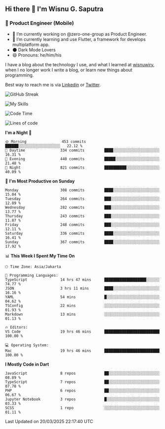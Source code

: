 ## Hi there 👋 I'm Wisnu G. Saputra

### :mobile_phone_off: Product Engineer (Mobile)

- 🔭 I’m currently working on @zero-one-group as Product Engineer.
- 🌱 I’m currently learning and use Flutter, a framework for develops multiplatform app.
- 🌑 Dark Mode Lovers
- 😄 Pronouns: he/him/his

I have a blog about the technology I use, and what I learned at [wisnuwiry](https://wisnuwiry.space/), when I no longer work I write a blog, or learn new things about programming.

Best way to reach me is via [Linkedin](https://www.linkedin.com/in/wisnu-saputra/) or [Twitter](https://twitter.com/wisnuwiry).

![GitHub Streak](https://streak-stats.demolab.com?user=wisnuwiry&theme=dark&hide_border=true)

![My Skills](https://skillicons.dev/icons?i=dart,flutter,kotlin,swift,go,js,css,neovim,git,linux&perline=5)

<!--START_SECTION:waka-->
![Code Time](http://img.shields.io/badge/Code%20Time-1%2C778%20hrs%2034%20mins-blue)

![Lines of code](https://img.shields.io/badge/From%20Hello%20World%20I%27ve%20Written-4.0%20million%20lines%20of%20code-blue)

**I'm a Night 🦉** 

```text
🌞 Morning                453 commits         ██████░░░░░░░░░░░░░░░░░░░   22.12 % 
🌆 Daytime                334 commits         ████░░░░░░░░░░░░░░░░░░░░░   16.31 % 
🌃 Evening                440 commits         █████░░░░░░░░░░░░░░░░░░░░   21.48 % 
🌙 Night                  821 commits         ██████████░░░░░░░░░░░░░░░   40.09 % 
```
📅 **I'm Most Productive on Sunday** 

```text
Monday                   308 commits         ████░░░░░░░░░░░░░░░░░░░░░   15.04 % 
Tuesday                  264 commits         ███░░░░░░░░░░░░░░░░░░░░░░   12.89 % 
Wednesday                282 commits         ███░░░░░░░░░░░░░░░░░░░░░░   13.77 % 
Thursday                 243 commits         ███░░░░░░░░░░░░░░░░░░░░░░   11.87 % 
Friday                   248 commits         ███░░░░░░░░░░░░░░░░░░░░░░   12.11 % 
Saturday                 336 commits         ████░░░░░░░░░░░░░░░░░░░░░   16.41 % 
Sunday                   367 commits         ████░░░░░░░░░░░░░░░░░░░░░   17.92 % 
```


📊 **This Week I Spent My Time On** 

```text
🕑︎ Time Zone: Asia/Jakarta

💬 Programming Languages: 
TypeScript               14 hrs 47 mins      ███████████████████░░░░░░   74.77 % 
JSON                     3 hrs 11 mins       ████░░░░░░░░░░░░░░░░░░░░░   16.16 % 
YAML                     54 mins             █░░░░░░░░░░░░░░░░░░░░░░░░   04.62 % 
TSConfig                 22 mins             ░░░░░░░░░░░░░░░░░░░░░░░░░   01.93 % 
Markdown                 13 mins             ░░░░░░░░░░░░░░░░░░░░░░░░░   01.13 % 

🔥 Editors: 
VS Code                  19 hrs 46 mins      █████████████████████████   100.00 % 

💻 Operating System: 
Mac                      19 hrs 46 mins      █████████████████████████   100.00 % 
```

**I Mostly Code in Dart** 

```text
JavaScript               8 repos             ██░░░░░░░░░░░░░░░░░░░░░░░   08.89 % 
TypeScript               7 repos             ██░░░░░░░░░░░░░░░░░░░░░░░   07.78 % 
PHP                      6 repos             ██░░░░░░░░░░░░░░░░░░░░░░░   06.67 % 
Jupyter Notebook         3 repos             █░░░░░░░░░░░░░░░░░░░░░░░░   03.33 % 
SCSS                     1 repo              ░░░░░░░░░░░░░░░░░░░░░░░░░   01.11 % 
```




 Last Updated on 20/03/2025 22:17:40 UTC
<!--END_SECTION:waka-->
